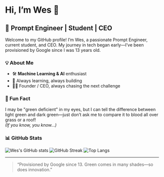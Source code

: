# Hi, I’m Wes 👋

## 🚀 Prompt Engineer | Student | CEO

Welcome to my GitHub profile! I’m Wes, a passionate Prompt Engineer, current student, and CEO. My journey in tech began early—I’ve been provisioned by Google since I was 13 years old.

### 💡 About Me

- 🛠️ **Machine Learning & AI** enthusiast
- 🏫 Always learning, always building
- 👨‍💼 Founder / CEO, always chasing the next challenge

### 🎨 Fun Fact

I may be "green deficient" in my eyes, but I can tell the difference between light green and dark green—just don’t ask me to compare it to blood all over grass or a roof!  
_(If you know, you know…)_

### 📊 GitHub Stats

![Wes's GitHub stats](https://github-readme-stats.vercel.app/api?username=Wbaker7702&show_icons=true&theme=radical)
![GitHub Streak](https://github-readme-streak-stats.herokuapp.com/?user=Wbaker7702&theme=radical)
![Top Langs](https://github-readme-stats.vercel.app/api/top-langs/?username=Wbaker7702&layout=compact&theme=radical)

---

> “Provisioned by Google since 13. Green comes in many shades—so does innovation.”


